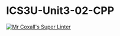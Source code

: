# ICS3U-Unit3-02-CPP

[![Mr Coxall's Super Linter](https://github.com/Emmanuel-Fofeyin/ICS3U-Unit3-02-CPP/workflows/Mr%20Coxall's%20Super%20Linter/badge.svg)](https://github.com/Emmanuel-Fofeyin/ICS3U-Unit3-02-CPP/actions/)
